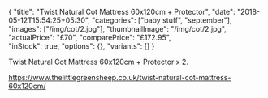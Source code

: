 {
    "title": "Twist Natural Cot Mattress 60x120cm + Protector",
    "date": "2018-05-12T15:54:25+05:30",
    "categories": ["baby stuff", "september"],
    "images": ["/img/cot/2.jpg"],
    "thumbnailImage": "/img/cot/2.jpg",
    "actualPrice": "£70",
    "comparePrice": "£172.95",    
    "inStock": true,
    "options": {},
    "variants": []
}

Twist Natural Cot Mattress 60x120cm + Protector x 2.

https://www.thelittlegreensheep.co.uk/twist-natural-cot-mattress-60x120cm/